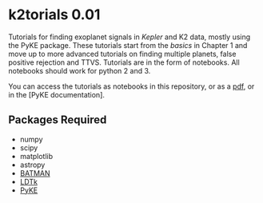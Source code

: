 # k2torials 0.01

Tutorials for finding exoplanet signals in *Kepler* and K2 data, mostly using the PyKE package. These tutorials start from the *basics* in Chapter 1 and move up to more advanced tutorials on finding multiple planets, false positive rejection and TTVS. Tutorials are in the form of notebooks. All notebooks should work for python 2 and 3.

You can access the tutorials as notebooks in this repository, or as a [pdf](), or in the [PyKE documentation].

## Packages Required

* numpy
* scipy
* matplotlib
* astropy
* [BATMAN](https://astro.uchicago.edu/~kreidberg/batman/installation.html)
* [LDTk](https://github.com/hpparvi/ldtk)
* [PyKE](https://github.com/keplerGO/PyKE)
